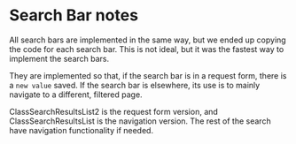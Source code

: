 # Search Bar notes

All search bars are implemented in the same way, but we ended up copying the code for each search bar. This is not ideal, but it was the fastest way to implement the search bars.

They are implemented so that, if the search bar is in a request form, there is a `new value` saved. If the search bar is elsewhere, its use is to mainly navigate to a different, filtered page.

ClassSearchResultsList2 is the request form version, and ClassSearchResultsList is the navigation version. The rest of the search have navigation functionality if needed.
